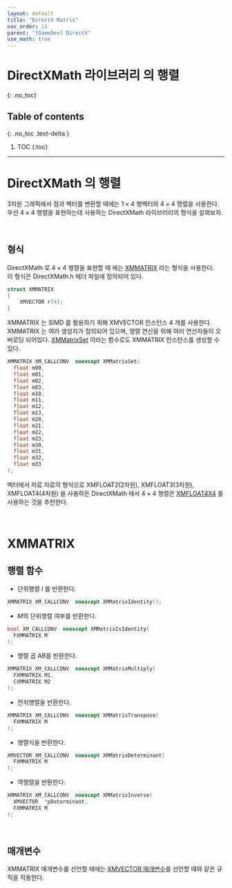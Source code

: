 ```yaml
---
layout: default
title: "DirectX Matrix"
nav_order: 11
parent: "[GameDev] DirectX"
use_math: true
---
```


# DirectXMath 라이브러리 의 행렬
{: .no_toc}

## Table of contents
{: .no_toc .text-delta }

1. TOC
{:toc}

---

# DirectXMath 의 행렬

3차원 그래픽에서 점과 벡터를 변환할 때에는 $1 \times 4$ 행벡터와 $4 \times 4$ 행렬을 사용한다.<br/>
우선 $4 \times 4$ 행렬을 표현하는데 사용하는 DirectXMath 라이브러리의 형식을 살펴보자.

&nbsp;<br/>

## 형식

DirectXMath 로 $4 \times 4$ 행렬을 표현할 때 에는 [XMMATRIX](https://docs.microsoft.com/ko-kr/windows/win32/dxmath/xmmatrix-ctor) 라는 형식을 사용한다.<br/>
이 형식은 DirectXMath.h 헤더 파일에 정의되어 있다.<br/>

```cpp
struct XMMATRIX
{
    XMVECTOR r[4];
}
```

XMMATRIX 는 SIMD 를 활용하기 위해 XMVECTOR 인스턴스 4 개를 사용한다.<br/>
XMMATRIX 는 여러 생성자가 정의되어 있으며, 행렬 연산을 위해 여러 연산자들이 오버로딩 되어있다.
[XMMatrixSet](https://docs.microsoft.com/en-us/windows/win32/api/directxmath/nf-directxmath-xmmatrixset) 이라는 함수로도 XMMATRIX 인스턴스를 생성할 수 있다.

```cpp
XMMATRIX XM_CALLCONV  noexcept XMMatrixSet(
  float m00,
  float m01,
  float m02,
  float m03,
  float m10,
  float m11,
  float m12,
  float m13,
  float m20,
  float m21,
  float m22,
  float m23,
  float m30,
  float m31,
  float m32,
  float m33
);
```

벡터에서 자료 자료의 형식으로 XMFLOAT2(2차원), XMFLOAT3(3차원), XMFLOAT4(4차원) 을 사용하든 DirectXMath 에서 $4 \times 4$ 행렬은 [XMFLOAT4X4](https://docs.microsoft.com/en-us/windows/win32/api/directxmath/ns-directxmath-xmfloat4x4) 를 사용하는 것을 추천한다.

&nbsp;<br/>

# XMMATRIX

## 행렬 함수

* 단위행렬 $I$ 를 반환한다.

```cpp
XMMATRIX XM_CALLCONV  noexcept XMMatrixIdentity();
```

* $M$의 단위행렬 여부를 반환한다.

```cpp
bool XM_CALLCONV  noexcept XMMatrixIsIdentity(
  FXMMATRIX M
);
```

* 행렬 곱 AB를 반환한다.

```cpp
XMMATRIX XM_CALLCONV  noexcept XMMatrixMultiply(
  FXMMATRIX M1,
  CXMMATRIX M2
);
```

* 전치행렬을 반환한다.

```cpp
XMMATRIX XM_CALLCONV  noexcept XMMatrixTranspose(
  FXMMATRIX M
);
```

* 행렬식을 반환한다.

```cpp
XMVECTOR XM_CALLCONV  noexcept XMMatrixDeterminant(
  FXMMATRIX M
);
```

* 역행렬을 반환한다.

```cpp
XMMATRIX XM_CALLCONV  noexcept XMMatrixInverse(
  XMVECTOR  *pDeterminant,
  FXMMATRIX M
);
```

&nbsp;<br/>

## 매개변수

XMMATRIX 매개변수를 선언할 때에는 [XMVECTOR 매개변수](/docs/DirectX/DXVector.md#파라메타-전달)를 선언할 때와 같은 규칙을 적용한다.